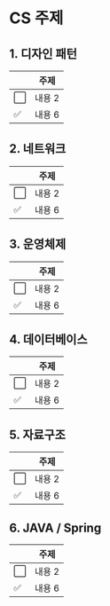 CS 주제 
=======================================

## 1. 디자인 패턴
||주제|
|---|---|
| :white_large_square: |내용 2|
| :white_check_mark: |내용 6|
 
## 2. 네트워크 
||주제|
|---|---|
| :white_large_square: |내용 2|
| :white_check_mark: |내용 6|

## 3. 운영체제
||주제|
|---|---|
| :white_large_square: |내용 2|
| :white_check_mark: |내용 6|

## 4. 데이터베이스
||주제|
|---|---|
| :white_large_square: |내용 2|
| :white_check_mark: |내용 6|

## 5. 자료구조
||주제|
|---|---|
| :white_large_square: |내용 2|
| :white_check_mark: |내용 6|

## 6. JAVA / Spring
||주제|
|---|---|
| :white_large_square: |내용 2|
| :white_check_mark: |내용 6|

